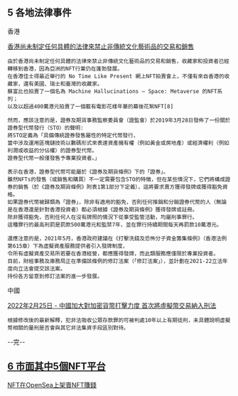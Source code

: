 
## 5 各地法律事件

  香港

  [香港尚未制定任何具體的法律來禁止非傳統文化藝術品的交易和銷售](https://www.haldanes.com/tc/%E6%9C%89%E9%97%9Cnft%E7%9A%84%E6%B3%95%E5%BE%8B%E8%B3%87%E8%A8%8A-%E9%A6%99%E6%B8%AF%E5%92%8C%E4%B8%AD%E5%9C%8B/)
  
    由於香港尚未制定任何具體的法律來禁止非傳統文化藝術品的交易和銷售，收藏家和投資者已經轉移到香港，因為亞洲的NFT行業仍在蓬勃發展。 
    在香港佳士得最近舉行的 No Time Like Present 網上NFT拍賣會上，不僅有來自香港的收藏家，還有美國、瑞士和臺灣的收藏家。
    蘇富比也拍賣了一個名為 Machine Hallucinations – Space: Metaverse 的NFT系列；
    以及以超過400萬港元拍賣了一個載有電影花樣年華的幕後花絮NFT[8]
    
    然而，應該注意的是，證券及期貨事務監察委員會（證監會）於2019年3月28日發佈了一份關於證券型代幣發行（STO）的聲明:
    將STO定義為「具備傳統證券發售屬性的特定代幣發行，
    當中涉及運用區塊鏈技術以數碼形式來表達資產擁有權（例如黃金或房地產）或經濟權利（例如利潤或收益的分佔權）的證券型代幣。
    證券型代幣一般僅發售予專業投資者。」
    
    表示在香港，證券型代幣可能屬於《證券及期貨條例》下的「證券」。
    雖然NFTs的發售（或銷售和購買）不一定需要包含STO的特徵，但在某些情況下，它們將構成證券的銷售（於《證券及期貨條例》附表1第1部分下定義），這將要求賣方獲得發牌或獲得豁免資格。
    如果證券代幣被歸類為「證券」，除非有適用的豁免，否則任何推銷和分銷證券代幣的人（無論是在香港還是針對香港投資者）都必須根據《證券及期貨條例》獲得發牌或註冊。
    除非獲得豁免，否則任何人在沒有牌照的情況下從事受監管活動，均屬刑事罪行。
    這種罪行的最高刑罰是罰款500萬港元和監禁7年，並在罪行持續期間每天再罰款10萬港元。

    還應注意的是，2021年5月，香港政府建議在《打擊洗錢及恐怖分子資金籌集條例》（香港法例第615章）下為虛擬資產服務提供者引入發牌制度，
    令所有虛擬資產交易所若要在香港經營，都應獲得發牌，而此類服務應僅限於專業投資者。
    目前，財經事務及庫務局正在準備該條例的修訂法案（「修訂法案」），並計劃在2021-22立法年度向立法會提交該法案。
    持份各方留意到修訂法案的進一步發展。




中國

  [2022年2月25日 - 中國加大對加密貨幣打擊力度 首次將虛擬幣交易納入刑法](https://hk.finance.yahoo.com/news/%E4%B8%AD%E5%9C%8B%E5%8A%A0%E5%A4%A7%E5%B0%8D%E5%8A%A0%E5%AF%86%E8%B2%A8%E5%B9%A3%E6%89%93%E6%93%8A%E5%8A%9B%E5%BA%A6-%E9%A6%96%E6%AC%A1%E5%B0%87%E8%99%9B%E6%93%AC%E5%B9%A3%E4%BA%A4%E6%98%93%E7%B4%8D%E5%85%A5%E5%88%91%E6%B3%95-154106763.html)

    根據修改後的最新解釋，犯非法吸收公眾存款罪的可被判處10年以上有期徒刑，未具體說明虛擬幣相關的量刑是否會與其它非法集資手段區別對待。
    
    
--完--

## [6 市面其中5個NFT平台](https://github.com/98672794/blockchain2022/blob/main/NFT_Teaching/6%E5%B8%82%E9%9D%A2%E5%85%B6%E4%B8%AD5%E5%80%8BNFT%E5%B9%B3%E5%8F%B0.md)


[NFT在OpenSea上架賣NFT賺錢](https://github.com/98672794/blockchain2022/blob/main/NFT_Teaching/NFT%E5%9C%A8OpenSea%E4%B8%8A%E6%9E%B6%E8%B3%A3NFT%E8%B3%BA%E9%8C%A2.md)

